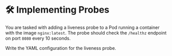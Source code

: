 # 🛠️ Implementing Probes

You are tasked with adding a liveness probe to a Pod running a container with the image `nginx:latest`. The probe should check the `/healthz` endpoint on port `8080` every 10 seconds.

Write the YAML configuration for the liveness probe.